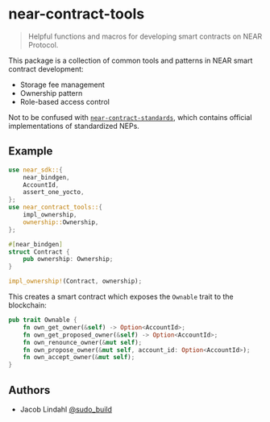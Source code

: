 # near-contract-tools

> Helpful functions and macros for developing smart contracts on NEAR Protocol.

This package is a collection of common tools and patterns in NEAR smart contract development:

- Storage fee management
- Ownership pattern
- Role-based access control

Not to be confused with [`near-contract-standards`](https://crates.io/crates/near-contract-standards), which contains official implementations of standardized NEPs.

## Example

```rust
use near_sdk::{
    near_bindgen,
    AccountId,
    assert_one_yocto,
};
use near_contract_tools::{
    impl_ownership,
    ownership::Ownership,
};

#[near_bindgen]
struct Contract {
    pub ownership: Ownership;
}

impl_ownership!(Contract, ownership);
```

This creates a smart contract which exposes the `Ownable` trait to the blockchain:

```rust
pub trait Ownable {
    fn own_get_owner(&self) -> Option<AccountId>;
    fn own_get_proposed_owner(&self) -> Option<AccountId>;
    fn own_renounce_owner(&mut self);
    fn own_propose_owner(&mut self, account_id: Option<AccountId>);
    fn own_accept_owner(&mut self);
}
```

## Authors

- Jacob Lindahl [@sudo_build](https://twitter.com/sudo_build)
